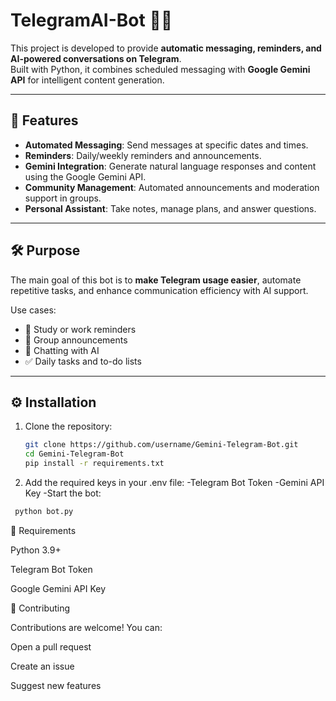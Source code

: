 # TelegramAI-Bot 🤖✨

This project is developed to provide **automatic messaging, reminders, and AI-powered conversations on Telegram**.  
Built with Python, it combines scheduled messaging with **Google Gemini API** for intelligent content generation.  

---

## 🚀 Features
- **Automated Messaging**: Send messages at specific dates and times.  
- **Reminders**: Daily/weekly reminders and announcements.  
- **Gemini Integration**: Generate natural language responses and content using the Google Gemini API.  
- **Community Management**: Automated announcements and moderation support in groups.  
- **Personal Assistant**: Take notes, manage plans, and answer questions.  

---

## 🛠️ Purpose
The main goal of this bot is to **make Telegram usage easier**, automate repetitive tasks, and enhance communication efficiency with AI support.  

Use cases:  
- 📅 Study or work reminders  
- 📢 Group announcements  
- 🧠 Chatting with AI  
- ✅ Daily tasks and to-do lists  

---

## ⚙️ Installation
1. Clone the repository:  
   ```bash
   git clone https://github.com/username/Gemini-Telegram-Bot.git
   cd Gemini-Telegram-Bot
   pip install -r requirements.txt
   
2. Add the required keys in your .env file:
-Telegram Bot Token
-Gemini API Key
-Start the bot:

 ```bash
  python bot.py
```

📌 Requirements

Python 3.9+

Telegram Bot Token

Google Gemini API Key

🤝 Contributing

Contributions are welcome! You can:

Open a pull request

Create an issue

Suggest new features
